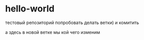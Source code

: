 # hello-world
тестовый репозиторий
попробовать делать ветки) и комитить

а здесь в новой ветке мы кой чего изменим
